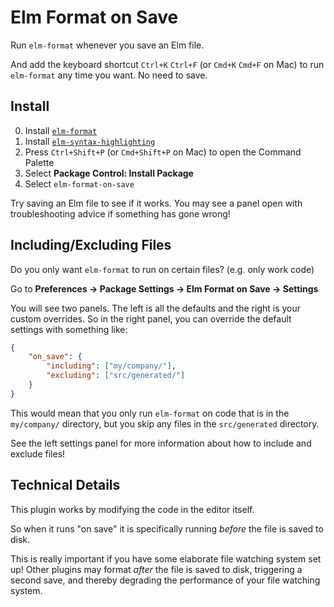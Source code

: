 # Elm Format on Save

Run `elm-format` whenever you save an Elm file.

And add the keyboard shortcut `Ctrl+K` `Ctrl+F` (or `Cmd+K` `Cmd+F` on Mac) to run `elm-format` any time you want. No need to save.


## Install

0. Install [`elm-format`](https://github.com/avh4/elm-format)
1. Install [`elm-syntax-highlighting`](https://github.com/evancz/elm-syntax-highlighting)
2. Press `Ctrl+Shift+P` (or `Cmd+Shift+P` on Mac) to open the Command Palette
3. Select **Package Control: Install Package**
4. Select `elm-format-on-save`

Try saving an Elm file to see if it works. You may see a panel open with troubleshooting advice if something has gone wrong!


## Including/Excluding Files

Do you only want `elm-format` to run on certain files? (e.g. only work code)

Go to **Preferences -> Package Settings -> Elm Format on Save -> Settings**

You will see two panels. The left is all the defaults and the right is your custom overrides. So in the right panel, you can override the default settings with something like:

```json
{
    "on_save": {
        "including": ["my/company/"],
        "excluding": ["src/generated/"]
    }
}
```

This would mean that you only run `elm-format` on code that is in the `my/company/` directory, but you skip any files in the `src/generated` directory.

See the left settings panel for more information about how to include and exclude files!


## Technical Details

This plugin works by modifying the code in the editor itself.

So when it runs "on save" it is specifically running _before_ the file is saved to disk.

This is really important if you have some elaborate file watching system set up! Other plugins may format _after_ the file is saved to disk, triggering a second save, and thereby degrading the performance of your file watching system.
